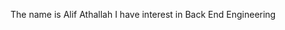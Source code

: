 The name is Alif Athallah
I have interest in Back End Engineering

<!---
Alif-Athallah/Alif-Athallah is a ✨ special ✨ repository because its `README.md` (this file) appears on your GitHub profile.
You can click the Preview link to take a look at your changes.
--->
